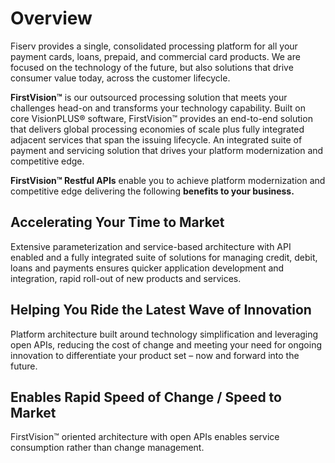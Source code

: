 # Overview

Fiserv provides a single, consolidated processing platform for all your payment cards, loans, prepaid, and commercial card products. We are focused on the technology of the future, but also solutions that drive consumer value today, across the customer lifecycle.

**FirstVision™** is our outsourced processing solution that meets your challenges head-on and transforms your technology capability. Built on core VisionPLUS® software, FirstVision™ provides an end-to-end solution that delivers global processing economies of scale plus fully integrated adjacent services that span the issuing lifecycle. An integrated suite of payment and servicing solution that drives your platform modernization and competitive edge.

**FirstVision™ Restful APIs** enable you to achieve platform modernization and competitive edge delivering the following **benefits to your business.**

## Accelerating Your Time to Market

Extensive parameterization and service-based architecture with API enabled and a fully integrated suite of solutions for managing credit, debit, loans and payments ensures quicker application development and integration, rapid roll-out of new products and services.

## Helping You Ride the Latest Wave of Innovation

Platform architecture built around technology simplification and leveraging open APIs, reducing the cost of change and meeting your need for ongoing innovation to differentiate your product set – now and forward into the future.

## Enables Rapid Speed of Change / Speed to Market

FirstVision™ oriented architecture with open APIs enables service consumption rather than change management.

